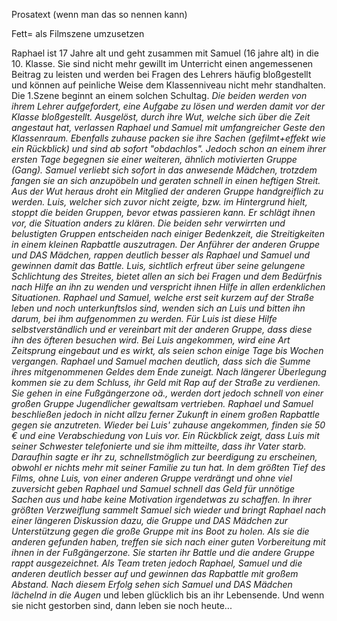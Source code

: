 Prosatext (wenn man das so nennen kann)

Fett= als Filmszene umzusetzen


Raphael ist 17 Jahre alt und geht zusammen mit Samuel (16 jahre alt) in die 10. Klasse. Sie sind nicht mehr gewillt im Unterricht einen angemessenen Beitrag zu leisten und werden bei Fragen des Lehrers häufig bloßgestellt und können auf peinliche Weise dem Klassenniveau nicht mehr standhalten. Die 1.Szene beginnt an einem solchen Schultag. _Die beiden werden von ihrem Lehrer aufgefordert, eine Aufgabe zu lösen und werden damit vor der Klasse bloßgestellt. Ausgelöst, durch ihre Wut, welche sich über die Zeit angestaut hat, verlassen Raphael und Samuel mit umfangreicher Geste den Klassenraum. Ebenfalls zuhause packen sie ihre Sachen (gefilmt+effekt wie ein Rückblick) und sind ab sofort "obdachlos". Jedoch schon an einem ihrer ersten Tage begegnen sie einer weiteren, ähnlich motivierten Gruppe (Gang). Samuel verliebt sich sofort in das anwesende Mädchen, trotzdem fangen sie an sich anzupöbeln und geraten schnell in einen heftigen Streit. Aus der Wut heraus droht ein Mitglied der anderen Gruppe handgreiflich zu werden. Luis, welcher sich zuvor nicht zeigte, bzw. im Hintergrund hielt, stoppt die beiden Gruppen, bevor etwas passieren kann. Er schlägt ihnen vor, die Situation anders zu klären. Die beiden sehr verwirrten und belustigten Gruppen entscheiden nach einiger Bedenkzeit, die Streitigkeiten in einem kleinen Rapbattle auszutragen. Der Anführer der anderen Gruppe und DAS Mädchen, rappen deutlich besser als Raphael und Samuel und gewinnen damit das Battle. Luis, sichtlich erfreut über seine gelungene Schlichtung des Streites, bietet allen an sich bei Fragen und dem Bedürfnis nach Hilfe an ihn zu wenden und verspricht ihnen Hilfe in allen erdenklichen Situationen. Raphael und Samuel, welche erst seit kurzem auf der Straße leben und noch unterkunftslos sind, wenden sich an Luis und bitten ihn darum, bei ihm aufgenommen zu werden. Für Luis ist diese Hilfe selbstverständlich und er vereinbart mit der anderen Gruppe, dass diese ihn des öfteren besuchen wird. Bei Luis angekommen, wird eine Art Zeitsprung eingebaut und es wirkt, als seien schon einige Tage bis Wochen vergangen. Raphael und Samuel machen deutlich, dass sich die Summe ihres mitgenommenen Geldes dem Ende zuneigt. Nach längerer Überlegung kommen sie zu dem Schluss, ihr Geld mit Rap auf der Straße zu verdienen. Sie gehen in eine Fußgängerzone oä., werden dort jedoch schnell von einer großen Gruppe Jugendlicher gewaltsam vertrieben. Raphael und Samuel beschließen jedoch in nicht allzu ferner Zukunft in einem großen Rapbattle gegen sie anzutreten. Wieder bei Luis' zuhause angekommen, finden sie 50 € und eine Verabschiedung von Luis vor. Ein Rückblick zeigt, dass Luis mit seiner Schwester telefonierte und sie ihm mitteilte, dass ihr Vater starb. Daraufhin sagte er ihr zu, schnellstmöglich zur beerdigung zu erscheinen, obwohl er nichts mehr mit seiner Familie zu tun hat. In dem größten Tief des Films, ohne Luis, von einer anderen Gruppe verdrängt und ohne viel zuversicht geben Raphael und Samuel schnell das Geld für unnötige Sachen aus und habe keine Motivation irgendetwas zu schaffen. In ihrer größten Verzweiflung sammelt Samuel sich wieder und bringt Raphael nach einer längeren Diskussion dazu, die Gruppe und DAS Mädchen zur Unterstützung gegen die große Gruppe mit ins Boot zu holen. Als sie die anderen gefunden haben, treffen sie sich nach einer guten Vorbereitung mit ihnen in der Fußgängerzone. Sie starten ihr Battle und die andere Gruppe rappt ausgezeichnet. Als Team treten jedoch Raphael, Samuel und die anderen deutlich besser auf und gewinnen das Rapbattle mit großem Abstand. Nach diesem Erfolg sehen sich Samuel und DAS Mädchen lächelnd in die Augen_ und leben glücklich bis an ihr Lebensende. Und wenn sie nicht gestorben sind, dann leben sie noch heute...
